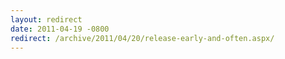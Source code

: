 ```yaml
---
layout: redirect
date: 2011-04-19 -0800
redirect: /archive/2011/04/20/release-early-and-often.aspx/
---
```

